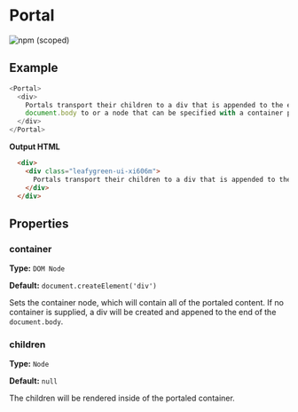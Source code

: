 # Portal

![npm (scoped)](https://img.shields.io/npm/v/@leafygreen-ui/portal.svg)

## Example

```js
<Portal>
  <div>
    Portals transport their children to a div that is appended to the end of the
    document.body to or a node that can be specified with a container prop.
  </div>
</Portal>
```

**Output HTML**

```HTML
  <div>
    <div class="leafygreen-ui-xi606m">
      Portals transport their children to a div that is appended to the end of the document.body to or a node that can be specified with a container prop.
    </div>
  </div>
```

## Properties

### container

**Type:** `DOM Node`

**Default:** `document.createElement('div')`

Sets the container node, which will contain all of the portaled content. If no container is supplied, a div will be created and appened to the end of the `document.body`.

### children

**Type:** `Node`

**Default:** `null`

The children will be rendered inside of the portaled container.
